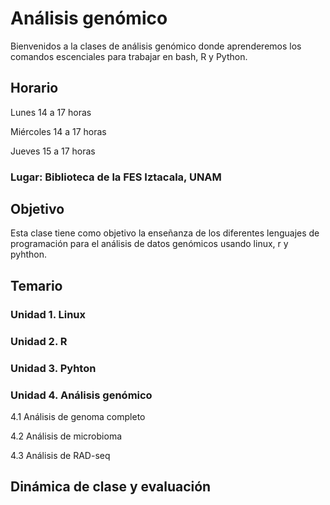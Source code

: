 # Análisis genómico 

Bienvenidos a la clases de análisis genómico donde aprenderemos los comandos escenciales para trabajar en bash, R y Python.

## Horario

Lunes 14 a 17 horas 

Miércoles 14 a 17 horas 

Jueves 15 a 17 horas 


### Lugar: Biblioteca de la FES Iztacala, UNAM

## Objetivo

Esta clase tiene como objetivo la enseñanza de los diferentes lenguajes de programación para el análisis de datos genómicos usando linux, r y pyhthon.

## Temario

### Unidad 1. Linux
### Unidad 2. R
### Unidad 3. Pyhton
### Unidad 4. Análisis genómico

4.1 Análisis de genoma completo

4.2 Análisis de microbioma

4.3 Análisis de RAD-seq

## Dinámica de clase y evaluación




